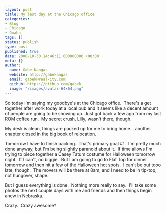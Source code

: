 ```yaml
---
layout: post
title: My last day at the Chicago office
categories:
- Blog
- Chicago
- Omaha
tags: []
status: publish
type: post
published: true
date: 2008-10-30 14:46:11.000000000 +00:00
meta: {}
author:
  name: Gabe Kangas
  website: http://gabekangas
  email: gabek@real-ity.com
  github: https://github.com/gabek
  image: "/images/avatar-64x64.png"
---
```

So today i\'m saying my goodbye\'s at the Chicago office.  There\'s a get together after work today at a local pub and it seems like a decent amount of people are going to be showing up. Just got back a few ago from my last ROM coffee run.  My secret crush, Lilly, wasn\'t there, though.

My desk is clean, things are packed up for me to bring home\... another chapter closed in the big book of relocation.

Tomorrow I have to finish packing.  That\'s primary goal \#1.  I\'m pretty much done anyway, but I\'m being slightly paranoid about it.  If time allows I\'m trying to piece together a Casey Tatum costume for Halloween tomorrow night.  If I can\'t, no biggie.  But I am going to go to Flat Top for dinner tomorrow and then hit a few of the Halloween hot spots.  I can\'t be out tooo late, though.  The movers will be there at 8am, and I need to be in tip-top, not hungover, shape.

But I guess everything is done.  Nothing more really to say.  I\'ll take some photos the next couple days with me and friends and then things begin anew in Nebraska.

Crazy.  Crazy awesome?
